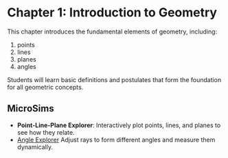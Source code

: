 # Chapter 1: Introduction to Geometry

This chapter introduces the fundamental elements of geometry, including:

1. points
2. lines
3. planes
4. angles

Students will learn basic definitions and postulates that form the foundation for all geometric concepts.

## MicroSims

- **Point-Line-Plane Explorer**: Interactively plot points, lines, and planes to see how they relate.
- [Angle Explorer](./angle-explorer.md) Adjust rays to form different angles and measure them dynamically.
